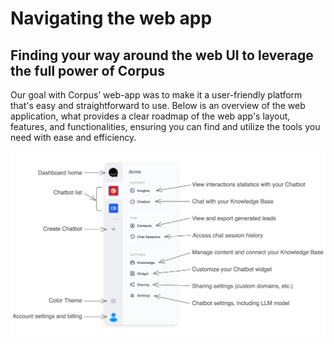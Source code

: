 # Navigating the web app
## Finding your way around the web UI to leverage the full power of Corpus

Our goal with Corpus’ web-app was to make it a user-friendly platform that's easy and straightforward to use. Below is an overview of the web application, what provides a clear roadmap of the web app's layout, features, and functionalities, ensuring you can find and utilize the tools you need with ease and efficiency.

![Corpus Chat: Corpus Navigation](../media/navigation.webp)
